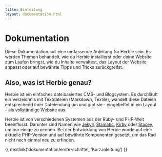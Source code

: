 ```yaml
---
title: Einleitung
layout: documentation.html
---
```


# Dokumentation

Diese Dokumentation soll eine umfassende Anleitung für Herbie sein. Es werden
Themen behandelt, wie du Herbie installierst oder deine Website zum Laufen
bringst, wie du Inhalte verwaltest, das Layout der Website anpasst oder auf
bewährte Tipps und Tricks zurückgreifst.

## Also, was ist Herbie genau?

Herbie ist ein einfaches dateibasiertes CMS- und Blogsystem. Es durchläuft ein
Verzeichnis mit Textdateien (Markdown, Textile), wandelt diese Dateien
entsprechend ihrer Dateiendung um und gibt sie - eingebettet in ein Layout -
als vollständige Website aus.

Herbie ist von verschiedenen Systemen aus der Ruby- und PHP-Welt beeinflusst.
Darunter sind Namen wie [Jekyll][1], [Stamatic][2], [Kirby][3] oder [Stacey][4],
um nur einige zu nennen. Bei der Entwicklung von Herbie wurde auf eine aktuelle
PHP-Version und auf bewährte Komponenten gesetzt, um das Rad nicht noch einmal
neu zu erfinden.

[1]: http://jekyllrb.com
[2]: http://statamic.com
[3]: http://getkirby.com
[4]: http://www.staceyapp.com


{{ nextlink('dokumentation/erste-schritte', 'Kurzanleitung') }}
